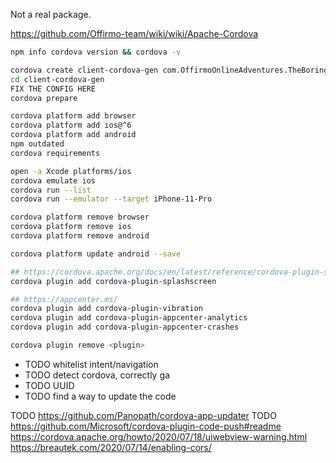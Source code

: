 Not a real package.

https://github.com/Offirmo-team/wiki/wiki/Apache-Cordova

```bash
npm info cordova version && cordova -v

cordova create client-cordova-gen com.OffirmoOnlineAdventures.TheBoringRPG TheBoringRPG
cd client-cordova-gen
FIX THE CONFIG HERE
cordova prepare

cordova platform add browser
cordova platform add ios@^6
cordova platform add android
npm outdated
cordova requirements

open -a Xcode platforms/ios
cordova emulate ios
cordova run --list
cordova run --emulator --target iPhone-11-Pro

cordova platform remove browser
cordova platform remove ios
cordova platform remove android

cordova platform update android --save

## https://cordova.apache.org/docs/en/latest/reference/cordova-plugin-splashscreen/
cordova plugin add cordova-plugin-splashscreen

## https://appcenter.ms/
cordova plugin add cordova-plugin-vibration
cordova plugin add cordova-plugin-appcenter-analytics
cordova plugin add cordova-plugin-appcenter-crashes

cordova plugin remove <plugin>
```

* TODO whitelist intent/navigation
* TODO detect cordova, correctly ga
* TODO UUID
* TODO find a way to update the code

TODO https://github.com/Panopath/cordova-app-updater
TODO https://github.com/Microsoft/cordova-plugin-code-push#readme
https://cordova.apache.org/howto/2020/07/18/uiwebview-warning.html
https://breautek.com/2020/07/14/enabling-cors/
